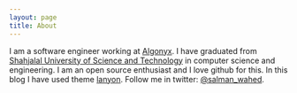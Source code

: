 ```yaml
---
layout: page
title: About
---
```


<!--<p class="message">
  Hey there! This page is included as an example. Feel free to customize it for your own use upon downloading. Carry on!
</p>
-->

I am a software engineer working at [Algonyx](http://algonyx.com). I have graduated from [Shahjalal University
of Science and Technology](http://www.sust.edu/) in computer science and engineering. I am an open source
enthusiast and I love github for this. In this blog I have used theme [lanyon](http://lanyon.getpoole.com/). Follow me in twitter: [@salman_wahed](https://twitter.com/salman_wahed).